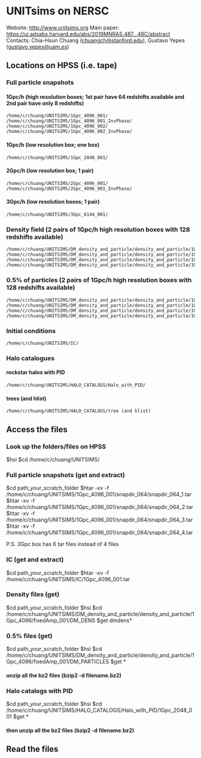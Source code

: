 # UNITsims on NERSC
Website: http://www.unitsims.org
Main paper: https://ui.adsabs.harvard.edu/abs/2019MNRAS.487...48C/abstract
Contacts: Chia-Hsun Chuang (chuangch@stanford.edu), Gustavo Yepes (gustavo.yepes@uam.es)

## Locations on HPSS (i.e. tape)

### Full particle snapshots
#### 1Gpc/h (high resolution boxes; 1st pair have 64 redshifts available and 2nd pair have only 8 redshifts)
    /home/c/chuang/UNITSIMS/1Gpc_4096_001/
    /home/c/chuang/UNITSIMS/1Gpc_4096_001_InvPhase/
    /home/c/chuang/UNITSIMS/1Gpc_4096_002/
    /home/c/chuang/UNITSIMS/1Gpc_4096_002_InvPhase/
    
#### 1Gpc/h (low resolution box; one box)
    /home/c/chuang/UNITSIMS/1Gpc_2048_001/

#### 2Gpc/h (low resolution box; 1 pair)
    /home/c/chuang/UNITSIMS/2Gpc_4096_001/
    /home/c/chuang/UNITSIMS/2Gpc_4096_001_InvPhase/

#### 3Gpc/h (low resolution boxes; 1 pair)
    /home/c/chuang/UNITSIMS/3Gpc_6144_001/


### Density field (2 pairs of 1Gpc/h high resolution boxes with 128 redshifts available)
    /home/c/chuang/UNITSIMS/DM_density_and_particle/density_and_particle/1Gpc_4096/fixedAmp_001/DM_DENS/
    /home/c/chuang/UNITSIMS/DM_density_and_particle/density_and_particle/1Gpc_4096/fixedAmp_001_InvPhase/DM_DENS/
    /home/c/chuang/UNITSIMS/DM_density_and_particle/density_and_particle/1Gpc_4096/fixedAmp_002/DM_DENS/
    /home/c/chuang/UNITSIMS/DM_density_and_particle/density_and_particle/1Gpc_4096/fixedAmp_002_InvPhase/DM_DENS/

### 0.5% of particles (2 pairs of 1Gpc/h high resolution boxes with 128 redshifts available)
    /home/c/chuang/UNITSIMS/DM_density_and_particle/density_and_particle/1Gpc_4096/fixedAmp_001/
    /home/c/chuang/UNITSIMS/DM_density_and_particle/density_and_particle/1Gpc_4096/fixedAmp_001_InvPhase/
    /home/c/chuang/UNITSIMS/DM_density_and_particle/density_and_particle/1Gpc_4096/fixedAmp_002/
    /home/c/chuang/UNITSIMS/DM_density_and_particle/density_and_particle/1Gpc_4096/fixedAmp_002_InvPhase/

### Initial conditions
    /home/c/chuang/UNITSIMS/IC/

### Halo catalogues 
#### rockstar halos with PID
    /home/c/chuang/UNITSIMS/HALO_CATALOGS/Halo_with_PID/
#### trees (and hlist)
    /home/c/chuang/UNITSIMS/HALO_CATALOGS/tree (and hlist)

## Access the files
### Look up the folders/files on HPSS
$hsi
$cd /home/c/chuang/UNITSIMS/

### Full particle snapshots (get and extract)
$cd path_your_scratch_folder
$htar -xv -f /home/c/chuang/UNITSIMS/1Gpc_4096_001/snapdir_064/snapdir_064_1.tar
$htar -xv -f /home/c/chuang/UNITSIMS/1Gpc_4096_001/snapdir_064/snapdir_064_2.tar
$htar -xv -f /home/c/chuang/UNITSIMS/1Gpc_4096_001/snapdir_064/snapdir_064_3.tar
$htar -xv -f /home/c/chuang/UNITSIMS/1Gpc_4096_001/snapdir_064/snapdir_064_4.tar

P.S. 3Gpc box has 6 tar files instead of 4 files

### IC (get and extract)
$cd path_your_scratch_folder
$htar -xv -f /home/c/chuang/UNITSIMS/IC/1Gpc_4096_001.tar

### Density files (get)
$cd path_your_scratch_folder
$hsi
$cd /home/c/chuang/UNITSIMS/DM_density_and_particle/density_and_particle/1Gpc_4096/fixedAmp_001/DM_DENS
$get dmdens*

### 0.5% files (get)
$cd path_your_scratch_folder
$hsi
$cd /home/c/chuang/UNITSIMS/DM_density_and_particle/density_and_particle/1Gpc_4096/fixedAmp_001/DM_PARTICLES
$get *
#### unzip all the bz2 files (bzip2 -d filename.bz2)

### Halo catalogs with PID
$cd path_your_scratch_folder
$hsi
$cd /home/c/chuang/UNITSIMS/HALO_CATALOGS/Halo_with_PID/1Gpc_2048_001
$get *
#### then unzip all the bz2 files (bzip2 -d filename.bz2)

## Read the files

